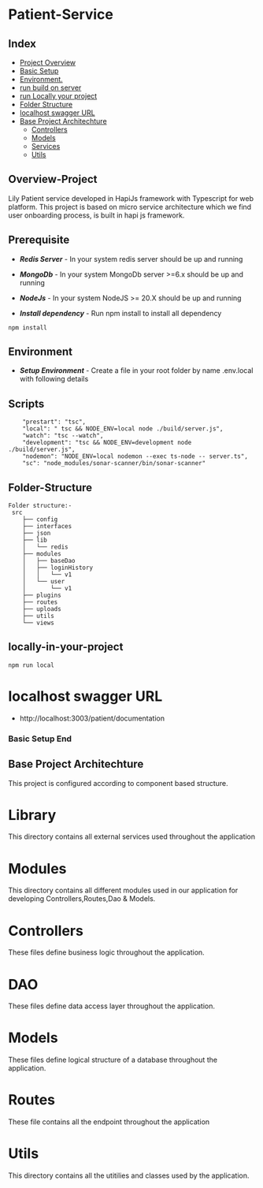 # Patient-Service

## Index
- [Project Overview](#Overview-Project)
- [Basic Setup](#Prerequisite)
- [Environment.](#Environment)
- [run build on server](#Scripts)
- [run Locally your project](#locally-in-your-project)
- [Folder Structure](#Folder-Structure)
- [localhost swagger URL](#localhost-swagger-url)
- [Base Project Architechture](#base-project-architechture)
    - [Controllers](#controllers)
    - [Models](#models)
    - [Services](#services)
    - [Utils](#utils)

## Overview-Project
Lily Patient service developed in HapiJs framework with Typescript for web platform.
This project is based on micro service  architecture which we find user onboarding process, is built in hapi js framework.

## Prerequisite

- ***Redis Server*** - In your system redis server should be up and running
- ***MongoDb*** - In your system MongoDb server >=6.x should be up and running
- ***NodeJs*** - In your system NodeJS >= 20.X should be up and running


- ***Install dependency*** - Run npm install to install all dependency
```
npm install 
```
## Environment 
- ***Setup Environment*** - Create a file in your root folder by name .env.local with following details 

## Scripts 
```
    "prestart": "tsc",
    "local": " tsc && NODE_ENV=local node ./build/server.js",
    "watch": "tsc --watch",
    "development": "tsc && NODE_ENV=development node ./build/server.js",
    "nodemon": "NODE_ENV=local nodemon --exec ts-node -- server.ts",
    "sc": "node_modules/sonar-scanner/bin/sonar-scanner"
```

## Folder-Structure

```
Folder structure:-
 src
    ├── config
    ├── interfaces
    ├── json
    ├── lib
    │   └── redis
    ├── modules
    │   ├── baseDao
    │   ├── loginHistory
    │   │   └── v1
    │   └── user
    │       └── v1
    ├── plugins
    ├── routes
    ├── uploads
    ├── utils
    └── views
```

## locally-in-your-project
```
npm run local 
```
# localhost swagger URL

- http://localhost:3003/patient/documentation

### Basic Setup End

## Base Project Architechture
This project is configured according to component based structure.

# Library
This directory contains all external services used throughout the application

# Modules
This directory contains all different modules used in our application for developing Controllers,Routes,Dao & Models.

# Controllers
These files define business logic throughout the application.

# DAO
These files define data access layer throughout the application.

# Models
These files define logical structure of a database throughout the application.

# Routes
These file contains all the endpoint throughout the application

# Utils
This directory contains all the utitilies and classes used by the application.

